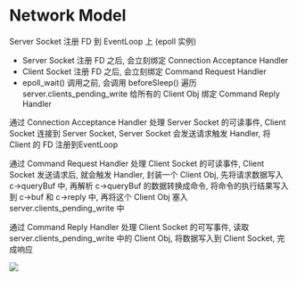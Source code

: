 # Network Model

Server Socket 注册 FD 到 EventLoop 上 (epoll 实例)

- Server Socket 注册 FD 之后, 会立刻绑定 Connection Acceptance Handler
- Client Socket 注册 FD 之后, 会立刻绑定 Command Request Handler
- epoll_wait() 调用之前, 会调用 beforeSleep() 遍历 server.clients_pending_write 给所有的 Client Obj 绑定 Command Reply Handler

通过 Connection Acceptance Handler 处理 Server Socket 的可读事件, Client Socket 连接到 Server Socket, Server Socket 会发送请求触发 Handler, 将 Client 的 FD 注册到EventLoop

通过 Command Request Handler 处理 Client Socket 的可读事件, Client Socket 发送请求后, 就会触发 Handler, 封装一个 Client Obj, 先将请求数据写入 c->queryBuf 中, 再解析 c->queryBuf 的数据转换成命令, 将命令的执行结果写入到 c->buf 和 c->reply 中, 再将这个 Client Obj 塞入 server.clients_pending_write 中

通过 Command Reply Handler 处理 Client Socket 的可写事件, 读取 server.clients_pending_write 中的 Client Obj, 将数据写入到 Client Socket, 完成响应

![](https://note-sun.oss-cn-shanghai.aliyuncs.com/image/202401021459048.png)
